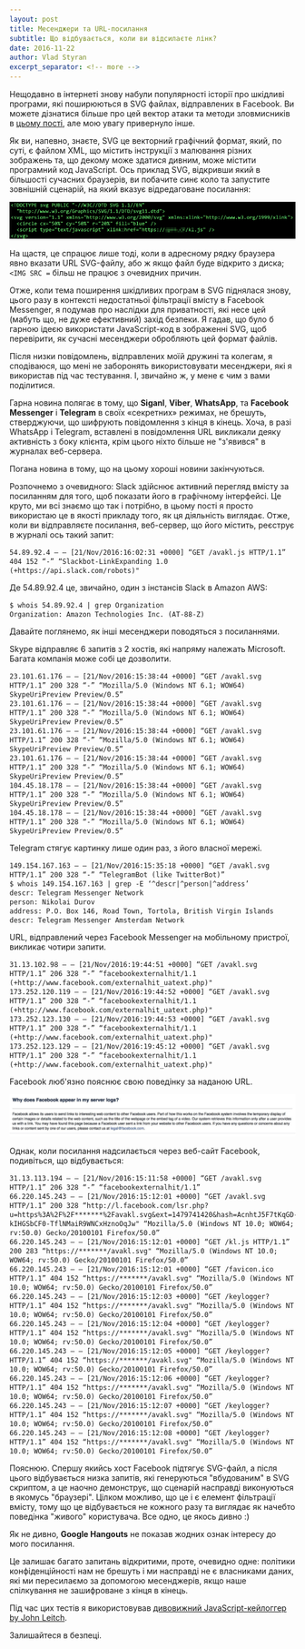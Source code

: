 ```yaml
---
layout: post
title: Месенджери та URL-посилання 
subtitle: Що відбувається, коли ви відсилаєте лінк?
date: 2016-11-22
author: Vlad Styran
excerpt_separator: <!-- more -->
---
```

Нещодавно в інтернеті знову набули популярності історії про шкідливі програми, які поширюються в SVG файлах, відправлених в Facebook. Ви можете дізнатися більше про цей вектор атаки та методи зловмисників в [цьому пості](https://bartblaze.blogspot.com/2016/11/nemucod-downloader-spreading-via.html), але мою увагу привернуло інше.

Як ви, напевно, знаєте, SVG це векторний графічний формат, який, по суті, є файлом XML, що містить інструкції з малювання різних зображень та, що декому може здатися дивним, може містити програмний код JavaScript. Ось приклад SVG, відкривши який в більшості сучасних браузерів, ви побачите синє коло та запустите зовнішній сценарій, на який вказує відредаговане посилання:

![SVG keylogger](/img/avakl.png)

<!-- more -->
На щастя, це спрацює лише тоді, коли в адресному рядку браузера явно вказати URL SVG-файлу, або ж якщо файл буде відкрито з диска; `<IMG SRC =` більш не працює з очевидних причин.

Отже, коли тема поширення шкідливих програм в SVG піднялася знову, цього разу в контексті недостатньої фільтрації вмісту в Facebook Messenger, я подумав про наслідки для приватності, які несе цей (мабуть що, не дуже ефективний) захід безпеки. Я гадав, що було б гарною ідеєю використати JavaScript-код в зображенні SVG, щоб перевірити, як сучасні месенджери обробляють цей формат файлів.

Після низки повідомлень, відправлених моїй дружині та колегам, я сподіваюся, що мені не заборонять використовувати месенджери, які я використав під час тестування. І, звичайно ж, у мене є чим з вами поділитися.

Гарна новина полягає в тому, що **Siganl**, **Viber**, **WhatsApp**, та **Facebook Messenger** і **Telegram** в своїх «секретних» режимах, не брешуть, стверджуючи, що шифрують повідомлення з кінця в кінець. Хоча, в разі WhatsApp і Telegram, вставлені в повідомлення URL викликали деяку активність з боку клієнта, крім цього ніхто більше не "з'явився" в журналах веб-сервера.

Погана новина в тому, що на цьому хороші новини закінчуються.

Розпочнемо з очевидного: Slack здійснює активний перегляд вмісту за посиланням для того, щоб показати його в графічному інтерфейсі. Це круто, ми всі знаємо що так і потрібно, в цьому пості я просто використаю це в якості прикладу того, як ця діяльність виглядає. Отже, коли ви відправляєте посилання, веб-сервер, що його містить, реєструє в журналі ось такий запит:

~~~
54.89.92.4 — — [21/Nov/2016:16:02:31 +0000] “GET /avakl.js HTTP/1.1” 404 152 “-” “Slackbot-LinkExpanding 1.0 (+https://api.slack.com/robots)"
~~~

Де 54.89.92.4 це, звичайно, один з інстансів Slack в Amazon AWS:

~~~
$ whois 54.89.92.4 | grep Organization
Organization: Amazon Technologies Inc. (AT-88-Z)
~~~

Давайте поглянемо, як інші месенджери поводяться з посиланнями.

Skype відправляє 6 запитів з 2 хостів, які напряму належать Microsoft. Багата компанія може собі це дозволити.

~~~
23.101.61.176 — — [21/Nov/2016:15:38:44 +0000] “GET /avakl.svg HTTP/1.1” 200 328 “-” “Mozilla/5.0 (Windows NT 6.1; WOW64) SkypeUriPreview Preview/0.5”
23.101.61.176 — — [21/Nov/2016:15:38:44 +0000] “GET /avakl.svg HTTP/1.1” 200 328 “-” “Mozilla/5.0 (Windows NT 6.1; WOW64) SkypeUriPreview Preview/0.5”
23.101.61.176 — — [21/Nov/2016:15:38:44 +0000] “GET /avakl.svg HTTP/1.1” 200 328 “-” “Mozilla/5.0 (Windows NT 6.1; WOW64) SkypeUriPreview Preview/0.5”
23.101.61.176 — — [21/Nov/2016:15:38:44 +0000] “GET /avakl.svg HTTP/1.1” 200 328 “-” “Mozilla/5.0 (Windows NT 6.1; WOW64) SkypeUriPreview Preview/0.5”
104.45.18.178 — — [21/Nov/2016:15:38:44 +0000] “GET /avakl.svg HTTP/1.1” 200 328 “-” “Mozilla/5.0 (Windows NT 6.1; WOW64) SkypeUriPreview Preview/0.5”
104.45.18.178 — — [21/Nov/2016:15:38:44 +0000] “GET /avakl.svg HTTP/1.1” 200 328 “-” “Mozilla/5.0 (Windows NT 6.1; WOW64) SkypeUriPreview Preview/0.5”
~~~

Telegram стягує картинку лише один раз, з його власної мережі.

~~~
149.154.167.163 — — [21/Nov/2016:15:35:18 +0000] “GET /avakl.svg HTTP/1.1” 200 328 “-” “TelegramBot (like TwitterBot)”
$ whois 149.154.167.163 | grep -E ‘^descr|^person|^address’
descr: Telegram Messenger Network
person: Nikolai Durov
address: P.O. Box 146, Road Town, Tortola, British Virgin Islands
descr: Telegram Messenger Amsterdam Network
~~~

URL, відправлений через Facebook Messenger на мобільному пристрої, викликає чотири запити.

~~~
31.13.102.98 — — [21/Nov/2016:19:44:51 +0000] “GET /avakl.svg HTTP/1.1” 206 328 “-” “facebookexternalhit/1.1 (+http://www.facebook.com/externalhit_uatext.php)"
173.252.120.119 — — [21/Nov/2016:19:44:52 +0000] “GET /avakl.svg HTTP/1.1” 200 328 “-” “facebookexternalhit/1.1 (+http://www.facebook.com/externalhit_uatext.php)"
173.252.123.130 — — [21/Nov/2016:19:44:53 +0000] “GET /avakl.svg HTTP/1.1” 200 328 “-” “facebookexternalhit/1.1 (+http://www.facebook.com/externalhit_uatext.php)"
173.252.123.129 — — [21/Nov/2016:19:45:12 +0000] “GET /avakl.svg HTTP/1.1” 200 328 “-” “facebookexternalhit/1.1 (+http://www.facebook.com/externalhit_uatext.php)"
~~~

Facebook люб'язно пояснює свою поведінку за наданою URL.

![Facebook explanation](/img/fb_url.jpeg)

Однак, коли посилання надсилається через веб-сайт Facebook, подивіться, що відбувається:

~~~
31.13.113.194 — — [21/Nov/2016:15:11:58 +0000] “GET /avakl.svg HTTP/1.1” 206 328 “-” “facebookexternalhit/1.1”
66.220.145.243 — — [21/Nov/2016:15:12:01 +0000] “GET /avakl.svg HTTP/1.1” 200 328 “http://l.facebook.com/lsr.php?u=https%3A%2F%2F*******%2Favakl.svg&ext=1479741420&hash=AcnhtJ5F7tKqGD-kIHGSbCF0-TflNMaiR9WNCxHznoOqJw" “Mozilla/5.0 (Windows NT 10.0; WOW64; rv:50.0) Gecko/20100101 Firefox/50.0”
66.220.145.243 — — [21/Nov/2016:15:12:01 +0000] “GET /kl.js HTTP/1.1” 200 283 “https://*******/avakl.svg" “Mozilla/5.0 (Windows NT 10.0; WOW64; rv:50.0) Gecko/20100101 Firefox/50.0”
66.220.145.243 — — [21/Nov/2016:15:12:01 +0000] “GET /favicon.ico HTTP/1.1” 404 152 “https://*******/avakl.svg" “Mozilla/5.0 (Windows NT 10.0; WOW64; rv:50.0) Gecko/20100101 Firefox/50.0”
66.220.145.243 — — [21/Nov/2016:15:12:03 +0000] “GET /keylogger? HTTP/1.1” 404 152 “https://*******/avakl.svg" “Mozilla/5.0 (Windows NT 10.0; WOW64; rv:50.0) Gecko/20100101 Firefox/50.0”
66.220.145.243 — — [21/Nov/2016:15:12:04 +0000] “GET /keylogger? HTTP/1.1” 404 152 “https://*******/avakl.svg" “Mozilla/5.0 (Windows NT 10.0; WOW64; rv:50.0) Gecko/20100101 Firefox/50.0”
66.220.145.243 — — [21/Nov/2016:15:12:05 +0000] “GET /keylogger? HTTP/1.1” 404 152 “https://*******/avakl.svg" “Mozilla/5.0 (Windows NT 10.0; WOW64; rv:50.0) Gecko/20100101 Firefox/50.0”
66.220.145.243 — — [21/Nov/2016:15:12:06 +0000] “GET /keylogger? HTTP/1.1” 404 152 “https://*******/avakl.svg" “Mozilla/5.0 (Windows NT 10.0; WOW64; rv:50.0) Gecko/20100101 Firefox/50.0”
66.220.145.243 — — [21/Nov/2016:15:12:07 +0000] “GET /keylogger? HTTP/1.1” 404 152 “https://*******/avakl.svg" “Mozilla/5.0 (Windows NT 10.0; WOW64; rv:50.0) Gecko/20100101 Firefox/50.0”
66.220.145.243 — — [21/Nov/2016:15:12:08 +0000] “GET /keylogger? HTTP/1.1” 404 152 “https://*******/avakl.svg" “Mozilla/5.0 (Windows NT 10.0; WOW64; rv:50.0) Gecko/20100101 Firefox/50.0”
~~~

Пояснюю. Спершу якийсь хост Facebook підтягує SVG-файл, а після цього відбувається низка запитів, які генеруються "вбудованим" в SVG скриптом, а це наочно демонструє, що сценарій насправді виконуються в якомусь "браузері". Цілком можливо, що це і є елемент фільтрації вмісту, тому що це відбувається не кожного разу та виглядає як начебто поведінка "живого" користувача. Все одно, це якось дивно :)

Як не дивно, **Google Hangouts** не показав жодних ознак інтересу до мого посилання.

Це залишає багато запитань відкритими, проте, очевидно одне: політики конфіденційності нам не брешуть і ми насправді не є власниками даних, які ми пересилаємо за допомогою месенджерів, якщо наше спілкування не зашифроване з кінця в кінець.

Під час цих тестів я використовував [дивовижний JavaScript-кейлоггер by John Leitch](http://www.xss-payloads.com/payloads/scripts/javascriptkeylogger.js.html).

Залишайтеся в безпеці.